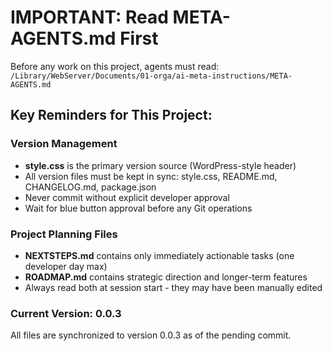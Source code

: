 # IMPORTANT: Read META-AGENTS.md First

Before any work on this project, agents must read:
`/Library/WebServer/Documents/01-orga/ai-meta-instructions/META-AGENTS.md`

## Key Reminders for This Project:

### Version Management
- **style.css** is the primary version source (WordPress-style header)
- All version files must be kept in sync: style.css, README.md, CHANGELOG.md, package.json
- Never commit without explicit developer approval
- Wait for blue button approval before any Git operations

### Project Planning Files
- **NEXTSTEPS.md** contains only immediately actionable tasks (one developer day max)
- **ROADMAP.md** contains strategic direction and longer-term features
- Always read both at session start - they may have been manually edited

### Current Version: 0.0.3
All files are synchronized to version 0.0.3 as of the pending commit.
